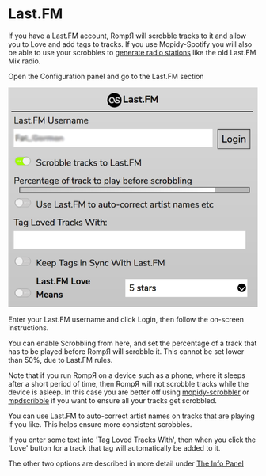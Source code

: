 # Last.FM

If you have a Last.FM account, RompЯ will scrobble tracks to it and allow you to Love and add tags to tracks. If you use Mopidy-Spotify you will also be able to use your scrobbles to [generate radio stations](/RompR/Music-Discovery) like the old Last.FM Mix radio.

Open the Configuration panel and go to the Last.FM section

![](images/lastfm.png)

Enter your Last.FM username and click Login, then follow the on-screen instructions.

You can enable Scrobbling from here, and set the percentage of a track that has to be played before RompЯ will scrobble it. This cannot be set lower than 50%, due to Last.FM rules.

Note that if you run RompЯ on a device such as a phone, where it sleeps after a short period of time, then RompЯ will not scrobble tracks while the device is asleep. In this case you are better off using [mopidy-scrobbler](https://github.com/mopidy/mopidy-scrobbler) or [mpdscribble](https://www.musicpd.org/clients/mpdscribble/) if you want to ensure all your tracks get scrobbled.

You can use Last.FM to auto-correct artist names on tracks that are playing if you like. This helps ensure more consistent scrobbles.

If you enter some text into 'Tag Loved Tracks With', then when you click the 'Love' button for a track that tag will automatically be added to it.

The other two options are described in more detail under [The Info Panel](/RompR/The-Info-Panel#lastfm)
